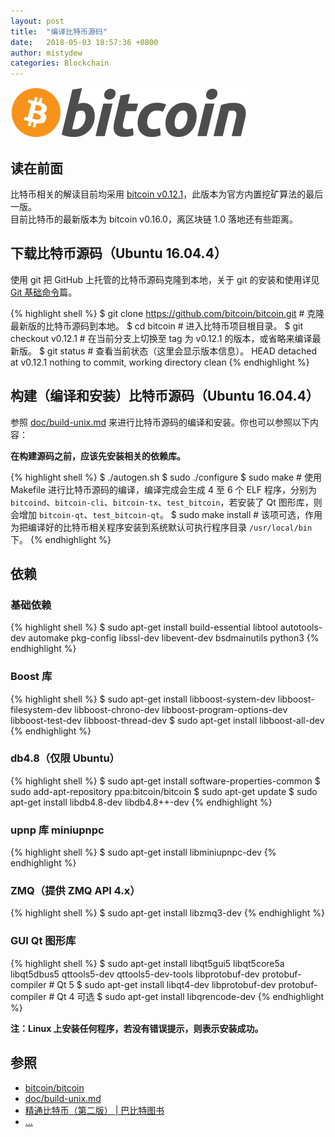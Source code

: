 ```yaml
---
layout: post
title:  "编译比特币源码"
date:   2018-05-03 18:57:36 +0800
author: mistydew
categories: Blockchain
---
```

![bitcoin](/images/20180504/bitcoin.svg)

## 读在前面
比特币相关的解读目前均采用 [bitcoin v0.12.1](https://github.com/bitcoin/bitcoin/tree/v0.12.1)，此版本为官方内置挖矿算法的最后一版。<br>
目前比特币的最新版本为 bitcoin v0.16.0，离区块链 1.0 落地还有些距离。

## 下载比特币源码（Ubuntu 16.04.4）
使用 git 把 GitHub 上托管的比特币源码克隆到本地，关于 git 的安装和使用详见 [Git 基础命令](/2018/04/30/git-commands)篇。

{% highlight shell %}
$ git clone https://github.com/bitcoin/bitcoin.git # 克隆最新版的比特币源码到本地。
$ cd bitcoin # 进入比特币项目根目录。
$ git checkout v0.12.1 # 在当前分支上切换至 tag 为 v0.12.1 的版本，或省略来编译最新版。
$ git status # 查看当前状态（这里会显示版本信息）。
HEAD detached at v0.12.1
nothing to commit, working directory clean
{% endhighlight %}

## 构建（编译和安装）比特币源码（Ubuntu 16.04.4）
参照 [doc/build-unix.md](https://github.com/bitcoin/bitcoin/blob/master/doc/build-unix.md) 来进行比特币源码的编译和安装。你也可以参照以下内容：

**在构建源码之前，应该先安装相关的依赖库。**

{% highlight shell %}
$ ./autogen.sh
$ sudo ./configure
$ sudo make # 使用 Makefile 进行比特币源码的编译，编译完成会生成 4 至 6 个 ELF 程序，分别为 `bitcoind`、`bitcoin-cli`、`bitcoin-tx`、`test_bitcoin`，若安装了 Qt 图形库，则会增加 `bitcoin-qt`、`test_bitcoin-qt`。
$ sudo make install # 该项可选，作用为把编译好的比特币相关程序安装到系统默认可执行程序目录 `/usr/local/bin` 下。
{% endhighlight %}

## 依赖

### 基础依赖

{% highlight shell %}
$ sudo apt-get install build-essential libtool autotools-dev automake pkg-config libssl-dev libevent-dev bsdmainutils python3
{% endhighlight %}

### Boost 库

{% highlight shell %}
$ sudo apt-get install libboost-system-dev libboost-filesystem-dev libboost-chrono-dev libboost-program-options-dev libboost-test-dev libboost-thread-dev
$ sudo apt-get install libboost-all-dev
{% endhighlight %}

### db4.8（仅限 Ubuntu）

{% highlight shell %}
$ sudo apt-get install software-properties-common
$ sudo add-apt-repository ppa:bitcoin/bitcoin
$ sudo apt-get update
$ sudo apt-get install libdb4.8-dev libdb4.8++-dev
{% endhighlight %}

### upnp 库 miniupnpc

{% highlight shell %}
$ sudo apt-get install libminiupnpc-dev
{% endhighlight %}

### ZMQ（提供 ZMQ API 4.x）

{% highlight shell %}
$ sudo apt-get install libzmq3-dev
{% endhighlight %}

### GUI Qt 图形库

{% highlight shell %}
$ sudo apt-get install libqt5gui5 libqt5core5a libqt5dbus5 qttools5-dev qttools5-dev-tools libprotobuf-dev protobuf-compiler # Qt 5
$ sudo apt-get install libqt4-dev libprotobuf-dev protobuf-compiler # Qt 4 可选
$ sudo apt-get install libqrencode-dev
{% endhighlight %}

**注：Linux 上安装任何程序，若没有错误提示，则表示安装成功。**

## 参照
* [bitcoin/bitcoin](https://github.com/bitcoin/bitcoin)
* [doc/build-unix.md](https://github.com/bitcoin/bitcoin/blob/master/doc/build-unix.md)
* [精通比特币（第二版） \| 巴比特图书](http://book.8btc.com/masterbitcoin2cn)
* [...](https://github.com/mistydew/blockchain)
